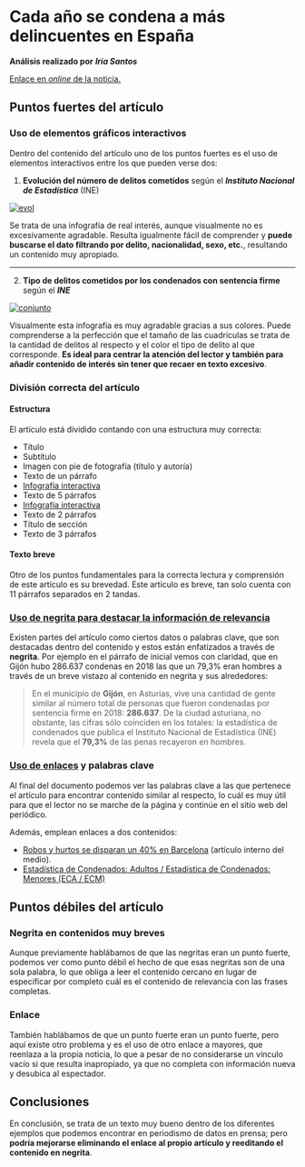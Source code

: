 # Cada año se condena a más delincuentes en España
**Análisis realizado por** ***Iria Santos***

[Enlace en *online* de la noticia.](https://www.elmundo.es/espana/2019/09/20/5d84a149fdddffe38d8b469a.html)

## Puntos fuertes del artículo

### Uso de elementos gráficos interactivos

Dentro del contenido del artículo uno de los puntos fuertes es el uso de elementos interactivos entre los que pueden verse dos:

1. <a name="item1">**Evolución del número de delitos cometidos** según el ***Instituto Nacional de Estadística*** (INE)</a>
<div class='tableauPlaceholder' id='viz1655228405778' style='position: relative'><noscript><a href='https:&#47;&#47;www.elmundo.es&#47;espana&#47;2019&#47;09&#47;20&#47;5d84a149fdddffe38d8b469a.html'><img alt='evol ' src='https:&#47;&#47;public.tableau.com&#47;static&#47;images&#47;de&#47;delitos_15689893788890&#47;evol&#47;1_rss.png' style='border: none' /></a></noscript><object class='tableauViz'  style='display:none;'><param name='host_url' value='https%3A%2F%2Fpublic.tableau.com%2F' /> <param name='embed_code_version' value='3' /> <param name='site_root' value='' /><param name='name' value='delitos_15689893788890&#47;evol' /><param name='tabs' value='no' /><param name='toolbar' value='yes' /><param name='static_image' value='https:&#47;&#47;public.tableau.com&#47;static&#47;images&#47;de&#47;delitos_15689893788890&#47;evol&#47;1.png' /> <param name='animate_transition' value='yes' /><param name='display_static_image' value='yes' /><param name='display_spinner' value='yes' /><param name='display_overlay' value='yes' /><param name='display_count' value='yes' /><param name='filter' value='publish=yes' /></object></div>

Se trata de una infografía de real interés, aunque visualmente no es excesivamente agradable. Resulta igualmente fácil de comprender y **puede buscarse el dato filtrando por delito, nacionalidad, sexo, etc.**, resultando un contenido muy apropiado.

***

2. <a name="item2">**Tipo de delitos cometidos por los condenados con sentencia firme** según el ***INE***</a>

<div class='tableauPlaceholder' id='viz1655228594617' style='position: relative'><noscript><a href='https:&#47;&#47;www.elmundo.es&#47;espana&#47;2019&#47;09&#47;20&#47;5d84a149fdddffe38d8b469a.html'><img alt='conjunto ' src='https:&#47;&#47;public.tableau.com&#47;static&#47;images&#47;de&#47;delitos_15689893788890&#47;conjunto&#47;1_rss.png' style='border: none' /></a></noscript><object class='tableauViz'  style='display:none;'><param name='host_url' value='https%3A%2F%2Fpublic.tableau.com%2F' /> <param name='embed_code_version' value='3' /> <param name='site_root' value='' /><param name='name' value='delitos_15689893788890&#47;conjunto' /><param name='tabs' value='no' /><param name='toolbar' value='yes' /><param name='static_image' value='https:&#47;&#47;public.tableau.com&#47;static&#47;images&#47;de&#47;delitos_15689893788890&#47;conjunto&#47;1.png' /> <param name='animate_transition' value='yes' /><param name='display_static_image' value='yes' /><param name='display_spinner' value='yes' /><param name='display_overlay' value='yes' /><param name='display_count' value='yes' /><param name='filter' value='publish=yes' /></object></div>

Visualmente esta infografía es muy agradable gracias a sus colores. Puede comprenderse a la perfección que el tamaño de las cuadrículas se trata de la cantidad de delitos al respecto y el color el tipo de delito al que corresponde. **Es ideal para centrar la atención del lector y también para añadir contenido de interés sin tener que recaer en texto excesivo**.

### División correcta del artículo

#### Estructura

El artículo está dividido contando con una estructura muy correcta:

- Título
- Subtítulo
- Imagen con pie de fotografía (título y autoría)
- Texto de un párrafo
- [Infografía interactiva](#item1)
- Texto de 5 párrafos
- [Infografía interactiva](#item2)
- Texto de 2 párrafos
- Título de sección
- Texto de 3 párrafos

#### Texto breve

Otro de los puntos fundamentales para la correcta lectura y comprensión de este artículo es su brevedad. Este artículo es breve, tan solo cuenta con 11 párrafos separados en 2 tandas. 

### [Uso de negrita para destacar la información de relevancia](item3)

Existen partes del artículo como ciertos datos o palabras clave, que son destacadas dentro del contenido y estos están enfatizados a través de **negrita**. Por ejemplo en el párrafo de inicial vemos con claridad, que en Gijón hubo 286.637 condenas en 2018 las que un 79,3% eran hombres a través de un breve vistazo al contenido en negrita y sus alrededores:

> En el municipio de **Gijón**, en Asturias, vive una cantidad de gente similar al número total de personas que fueron condenadas por sentencia firme en 2018: **286.637**. De la ciudad asturiana, no obstante, las cifras sólo coinciden en los totales: la estadística de condenados que publica el Instituto Nacional de Estadística (INE) revela que el **79,3%** de las penas recayeron en hombres.

### [Uso de enlaces](item4) y palabras clave

Al final del documento podemos ver las palabras clave a las que pertenece el artículo para encontrar contenido similar al respecto, lo cuál es muy útil para que el lector no se marche de la página y continúe en el sitio web del periódico.

Además, emplean enlaces a dos contenidos:
- [Robos y hurtos se disparan un 40% en Barcelona](https://www.elmundo.es/espana/2019/09/16/5d7e79a0fc6c834b338b46a9.html) (artículo interno del medio).
- [Estadística de Condenados: Adultos / Estadística de Condenados: Menores
(ECA / ECM)](https://www.ine.es/prensa/ec_am_2018.pdf)

## Puntos débiles del artículo

### Negrita en contenidos muy breves

Aunque previamente hablábamos de que <a name="item3">las negritas eran un punto fuerte</a>, podemos ver como punto débil el hecho de que esas negritas son de una sola palabra, lo que obliga a leer el contenido cercano en lugar de especificar por completo cuál es el contenido de relevancia con las frases completas.

### Enlace

También hablábamos de que <a name="item4">un punto fuerte eran un punto fuerte</a>, pero aquí existe otro problema y es el uso de otro enlace a mayores, que reenlaza a la propia noticia, lo que a pesar de no considerarse un vínculo vacío si que resulta inapropiado, ya que no completa con información nueva y desubica al espectador.

## Conclusiones

En conclusión, se trata de un texto muy bueno dentro de los diferentes ejemplos que podemos encontrar en periodismo de datos en prensa; pero **podría mejorarse eliminando el enlace al propio artículo y reeditando el contenido en negrita**.
